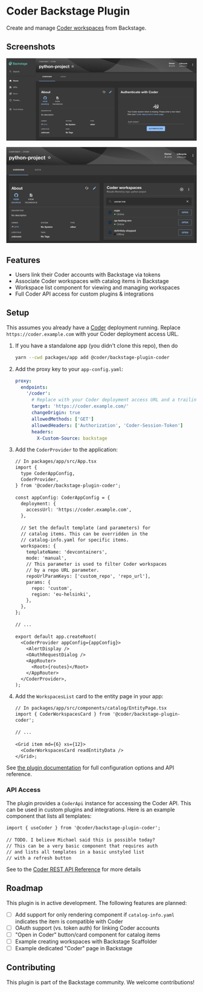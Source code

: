 # Coder Backstage Plugin

Create and manage [Coder workspaces](https://coder.com/docs/v2/latest) from Backstage.

## Screenshots

![Coder authentication](./screenshots/coder-auth.png)

![Workspace list page](./screenshots/catalog-item.png)

## Features

- Users link their Coder accounts with Backstage via tokens
- Associate Coder workspaces with catalog items in Backstage
- Workspace list component for viewing and managing workspaces
- Full Coder API access for custom plugins & integrations

## Setup

This assumes you already have a [Coder](https://github.com/coder/coder) deployment running.
Replace `https://coder.example.com` with your Coder deployment access URL.

1. If you have a standalone app (you didn't clone this repo), then do

   ```bash
   yarn --cwd packages/app add @coder/backstage-plugin-coder
   ```

1. Add the proxy key to your `app-config.yaml`:

   ```yaml
   proxy:
     endpoints:
       '/coder':
         # Replace with your Coder deployment access URL and a trailing /
         target: 'https://coder.example.com/'
         changeOrigin: true
         allowedMethods: ['GET']
         allowedHeaders: ['Authorization', 'Coder-Session-Token']
         headers:
           X-Custom-Source: backstage
   ```

1. Add the `CoderProvider` to the application:

   ```tsx
   // In packages/app/src/App.tsx
   import {
     type CoderAppConfig,
     CoderProvider,
   } from '@coder/backstage-plugin-coder';

   const appConfig: CoderAppConfig = {
     deployment: {
       accessUrl: 'https://coder.example.com',
     },

     // Set the default template (and parameters) for
     // catalog items. This can be overridden in the
     // catalog-info.yaml for specific items.
     workspaces: {
       templateName: 'devcontainers',
       mode: 'manual',
       // This parameter is used to filter Coder workspaces
       // by a repo URL parameter.
       repoUrlParamKeys: ['custom_repo', 'repo_url'],
       params: {
         repo: 'custom',
         region: 'eu-helsinki',
       },
     },
   };

   // ...

   export default app.createRoot(
     <CoderProvider appConfig={appConfig}>
       <AlertDisplay />
       <OAuthRequestDialog />
       <AppRouter>
         <Root>{routes}</Root>
       </AppRouter>
     </CoderProvider>,
   );
   ```

1. Add the `WorkspacesList` card to the entity page in your app:

   ```tsx
   // In packages/app/src/components/catalog/EntityPage.tsx
   import { CoderWorkspacesCard } from '@coder/backstage-plugin-coder';

   // ...

   <Grid item md={6} xs={12}>
     <CoderWorkspacesCard readEntityData />
   </Grid>;
   ```

See [the plugin documentation](./docs) for full configuration options and API reference.

### API Access

The plugin provides a `CoderApi` instance for accessing the Coder API. This can be used in custom plugins and integrations. Here is an example component that lists all templates:

```tsx
import { useCoder } from '@coder/backstage-plugin-coder';

// TODO. I believe Michael said this is possible today?
// This can be a very basic component that requires auth
// and lists all templates in a basic unstyled list
// with a refresh button
```

See to the [Coder REST API Reference](https://coder.com/docs/v2/latest/api) for more details

## Roadmap

This plugin is in active development. The following features are planned:

- [ ] Add support for only rendering component if `catalog-info.yaml` indicates the item is compatible with Coder
- [ ] OAuth support (vs. token auth) for linking Coder accounts
- [ ] "Open in Coder" button/card component for catalog items
- [ ] Example creating workspaces with Backstage Scaffolder
- [ ] Example dedicated "Coder" page in Backstage

## Contributing

This plugin is part of the Backstage community. We welcome contributions!
